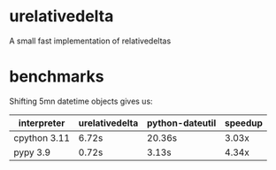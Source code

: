 # urelativedelta
A small fast implementation of relativedeltas

# benchmarks

Shifting 5mn datetime objects gives us:

| interpreter | urelativedelta | python-dateutil | speedup |
| ------ | ------ | ------ | ------ |
| cpython 3.11 | 6.72s | 20.36s | 3.03x |
| pypy 3.9 | 0.72s | 3.13s | 4.34x |
